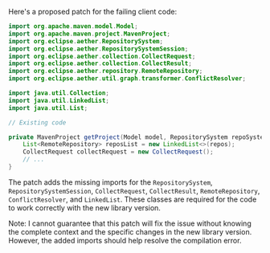 Here's a proposed patch for the failing client code:
```java
import org.apache.maven.model.Model;
import org.apache.maven.project.MavenProject;
import org.eclipse.aether.RepositorySystem;
import org.eclipse.aether.RepositorySystemSession;
import org.eclipse.aether.collection.CollectRequest;
import org.eclipse.aether.collection.CollectResult;
import org.eclipse.aether.repository.RemoteRepository;
import org.eclipse.aether.util.graph.transformer.ConflictResolver;

import java.util.Collection;
import java.util.LinkedList;
import java.util.List;

// Existing code

private MavenProject getProject(Model model, RepositorySystem repoSystem, RepositorySystemSession repoSession, Collection<RemoteRepository> repos) {
    List<RemoteRepository> reposList = new LinkedList<>(repos);
    CollectRequest collectRequest = new CollectRequest();
    // ...
}
```
The patch adds the missing imports for the `RepositorySystem`, `RepositorySystemSession`, `CollectRequest`, `CollectResult`, `RemoteRepository`, `ConflictResolver`, and `LinkedList`. These classes are required for the code to work correctly with the new library version.

Note: I cannot guarantee that this patch will fix the issue without knowing the complete context and the specific changes in the new library version. However, the added imports should help resolve the compilation error.